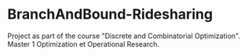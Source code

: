 # BranchAndBound-Ridesharing

Project as part of the course "Discrete and Combinatorial Optimization". Master 1 Optimization et Operational Research.

